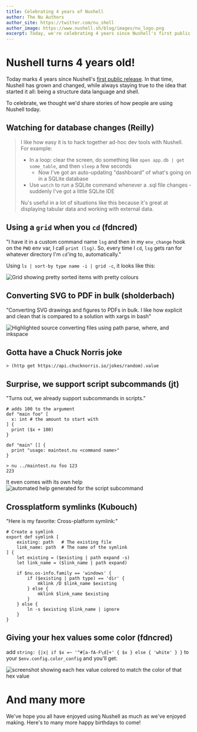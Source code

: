 ```yaml
---
title: Celebrating 4 years of Nushell
author: The Nu Authors
author_site: https://twitter.com/nu_shell
author_image: https://www.nushell.sh/blog/images/nu_logo.png
excerpt: Today, we're celebrating 4 years since Nushell's first public release.
---
```


# Nushell turns 4 years old!

Today marks 4 years since Nushell's [first public release](https://www.nushell.sh/blog/2019-08-23-introducing-nushell). In that time, Nushell has grown and changed, while always staying true to the idea that started it all: being a structure data language and shell.

To celebrate, we thought we'd share stories of how people are using Nushell today.

## Watching for database changes (Reilly)

> I like how easy it is to hack together ad-hoc dev tools with Nushell. For example:
>
> - In a loop: clear the screen, do something like `open app.db | get some_table`, and then `sleep` a few seconds
>   - Now I've got an auto-updating "dashboard" of what's going on in a SQLite database
> - Use `watch` to run a SQLite command whenever a .sql file changes - suddenly I've got a little SQLite IDE
>
> Nu's useful in a lot of situations like this because it's great at displaying tabular data and working with external data.

## Using a `grid` when you `cd` (fdncred)

"I have it in a custom command name `lsg` and then in my `env_change` hook on the `PWD` env var, I call `print (lsg)`. So, every time I `cd`, `lsg` gets ran for whatever directory I'm `cd`'ing to, automatically."

Using `ls | sort-by type name -i | grid -c`, it looks like this:

![Grid showing pretty sorted items with pretty colours](../assets/images/bday_4_grid.png)

## Converting SVG to PDF in bulk (sholderbach)

"Converting SVG drawings and figures to PDFs in bulk. I like how explicit and clean that is compared to a solution with xargs in bash"

![Highlighted source converting files using path parse, where, and inkspace](../assets/images/bday_4_bulk_convert.jpeg)

## Gotta have a Chuck Norris joke

```nushellshell
> (http get https://api.chucknorris.io/jokes/random).value
```

## Surprise, we support script subcommands (jt)

"Turns out, we already support subcommands in scripts."

```nushell
# adds 100 to the argument
def "main foo" [
  x: int # the amount to start with
] {
  print ($x + 100)
}

def "main" [] {
  print "usage: maintest.nu <command name>"
}
```

```nushell
> nu ../maintest.nu foo 123
223
```

It even comes with its own help
![automated help generated for the script subcommand](../assets/images/bday_4_subcommand_help.png)

## Crossplatform symlinks (Kubouch)

"Here is my favorite: Cross-platform symlink:"

```nushellshell
# Create a symlink
export def symlink [
    existing: path   # The existing file
    link_name: path  # The name of the symlink
] {
    let existing = ($existing | path expand -s)
    let link_name = ($link_name | path expand)

    if $nu.os-info.family == 'windows' {
        if ($existing | path type) == 'dir' {
            mklink /D $link_name $existing
        } else {
            mklink $link_name $existing
        }
    } else {
        ln -s $existing $link_name | ignore
    }
}
```

## Giving your hex values some color (fdncred)

add `string: {|x| if $x =~ '^#[a-fA-F\d]+' { $x } else { 'white' } }` to your `$env.config.color_config` and you'll get:

![screenshot showing each hex value colored to match the color of that hex value](../assets/images/bday_4_hex_colours.png)

# And many more

We've hope you all have enjoyed using Nushell as much as we've enjoyed making. Here's to many more happy birthdays to come!
